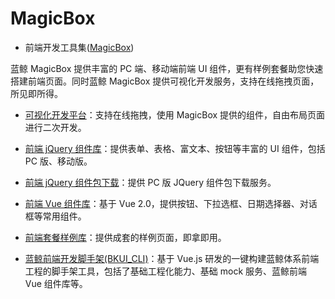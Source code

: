 # MagicBox

- 前端开发工具集([MagicBox](https://magicbox.bk.tencent.com/static_api/v3/main/index.html))

蓝鲸 MagicBox 提供丰富的 PC 端、移动端前端 UI 组件，更有样例套餐助您快速搭建前端页面。同时蓝鲸 MagicBox 提供可视化开发服务，支持在线拖拽页面，所见即所得。

- [可视化开发平台](https://magicbox.bk.tencent.com/static_api/v3/index.html#build/show)：支持在线拖拽，使用 MagicBox 提供的组件，自由布局页面进行二次开发。 

- [前端 jQuery 组件库](https://magicbox.bk.tencent.com/static_api/v3/index.html#index?isPro=1)：提供表单、表格、富文本、按钮等丰富的 UI 组件，包括 PC 版、移动版。  

- [前端 jQuery 组件包下载](https://magicbox.bk.tencent.com/static_api/v3/index.html#plugin)：提供 PC 版 JQuery 组件包下载服务。

- [前端 Vue 组件库](https://magicbox.bk.tencent.com/static_api/v3/components_vue/2.0/example/index.html#/)：基于 Vue 2.0，提供按钮、下拉选框、日期选择器、对话框等常用组件。

- [前端套餐样例库](https://magicbox.bk.tencent.com/static_api/v3/index.html#templates)：提供成套的样例页面，即拿即用。

- [蓝鲸前端开发脚手架(BKUI_CLI)](../开发进阶/bkui/bkui.md)：基于 Vue.js 研发的一键构建蓝鲸体系前端工程的脚手架工具，包括了基础工程化能力、基础 mock 服务、蓝鲸前端 Vue 组件库等。
